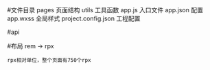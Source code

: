 #文件目录
	pages								页面结构
	utils 							工具函数
	app.js 							入口文件
	app.json 						配置
	app.wxss 						全局样式
	project.config.json 工程配置

#api

#布局
	rem -> rpx

	rpx相对单位，整个页面有750个rpx
	